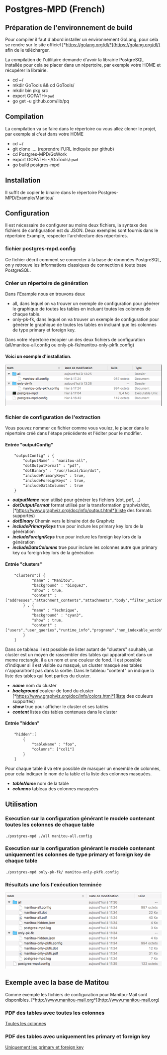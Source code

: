 # Postgres-MPD (French)

## Préparation de l'environnement de build

Pour compiler il faut d'abord installer un environnement GoLang, pour cela se rendre sur le site officiel [*https://golang.org/dl/*](https://golang.org/dl/) afin de le télécharger.

La compilation de l'utilitaire demande d'avoir la librairie PostgreSQL installée pour cela se placer dans un répertoire, par exemple votre HOME et récupérer la librairie.

   -   cd ~/
   -   mkdir GoTools && cd GoTools/
   -   mkdir bin pkg src
   -   export GOPATH=`pwd`
   -   go get -u github.com/lib/pq

## Compilation

La compilation va se faire dans le répertoire ou vous allez cloner le projet, par exemple si c'est dans votre HOME

   -   cd ~/
   -   git clone .... (reprendre l'URL indiquée par github)
   -   cd Postgres-MPD/GoWork
   -   export GOPATH=~/GoTools/:`pwd`
   -   go build postgres-mpd

## Installation

Il suffit de copier le binaire dans le répertoire Postgres-MPD/Example/Manitou/

## Configuration

Il est nécessaire de configurer au moins deux fichiers, la syntaxe des fichiers de configuration est du JSON. Deux exemples sont fournis dans le répertoire Example, respecter l'architecture des répertoires.

### fichier postgres-mpd.config

Ce fichier décrit comment se connecter à la base de donnnées PostgreSQL, on y retrouve les informations classiques de connection à toute base PostgreSQL.

### Créer un répertoire de génération

Dans l'Example nous en trouvons deux

   -   all, dans lequel on va trouver un exemple de configuration pour générer le graphique de toutes les tables en incluant toutes les colonnes de chaque table.
   -   only-pk-fk, dans lequel on va trouver un exemple de configuration pour générer le graphique de toutes les tables en incluant que les colonnes de type primary et foreign key.

Dans votre répertoire recopier un des deux fichiers de configuration (all/manitou-all.config ou only-pk-fk/manitou-only-pkfk.config)

#### Voici un exemple d'installation.

![Exemple d'installation](imgs/installation.png)

### fichier de configuration de l'extraction

Vous pouvez nommer ce fichier comme vous voulez, le placer dans le répertoire créé dans l'étape précédente et l'éditer pour le modifier.

#### Entrée "outputConfig"

```
	"outputConfig" : {
		"outputName" : "manitou-all",
		"dotOutputFormat" : "pdf",
		"dotBinary" : "/usr/local/bin/dot",
		"includePrimaryKeys" : true,
		"includeForeignKeys" : true,
		"includeDataColumns" : true
	}
```

   -   ***outputName*** nom utilisé pour générer les fichiers (dot, pdf, ...)
   -   ***dotOutputFormat*** format utilisé par la transformation graphviz/dot, [*https://www.graphviz.org/doc/info/output.html*](liste des formats supportés)
   -   ***dotBinary*** Chemin vers le binaire dot de Graphviz
   -   ***includePrimaryKeys*** true pour inclure les primary key lors de la génération
   -   ***includeForeignKeys*** true pour inclure les foreign key lors de la génération
   -   ***includeDataColumns*** true pour inclure les colonnes autre que primary key ou foreign key lors de la génération


#### Entrée "clusters"

```
	"clusters":[ {
			"name" : "Manitou",
			"background" : "bisque3",
			"show" : true,
			"content" : ["addresses","attachment_contents","attachments","body","filter_action","filter_expr","header","identities","import_mbox","inverted_word_index","mail","mail_addresses","mail_tags","mailing_data","mailing_definition","mailing_run","notes","raw_mail","tags","tags_words","words"]
		} , {
			"name" : "Technique",
			"background" : "cyan3",
			"show" : true,
			"content" : ["users","user_queries","runtime_info","programs","non_indexable_words","mime_types","mail_template","mail_status","jobs_queue","import_message","global_notepad","forward_addresses","filter_log","files","config"]
		} 
	]
```

Dans ce tableau il est possible de lister autant de "clusters" souhaité, un cluster est un moyen de rassembler des tables qui apparaitront dans un meme rectangle, il a un nom et une couleur de fond. Il est possible d'indiquer si il est visible ou masqué, un cluster masqué ses tables n'apparaitront pas dans la sortie. Dans le tableau "content" on indique la liste des tables qui font parties du cluster.

   -   ***name*** nom du cluster
   -   ***background*** couleur de fond du cluster [*https://www.graphviz.org/doc/info/colors.html*](liste des couleurs supportés)
   -   ***show*** true pour afficher le cluster et ses tables
   -   ***content*** listes des tables contenues dans le cluster

#### Entrée "hidden"

```
	"hidden":[
		{
			"tableName" : "foo",
			"columns": ["col1"]
		}
	]
```

Pour chaque table il va etre possible de masquer un ensemble de colonnes, pour cela indiquer le nom de la table et la liste des colonnes masquées.

   -   ***tableName*** nom de la table
   -   ***columns*** tableau des colonnes masquées

## Utilisation

### Execution sur la configuration générant le modele contenant toutes les colonnes de chaque table

`./postgres-mpd ./all manitou-all.config`

### Execution sur la configuration générant le modele contenant uniquement les colonnes de type primary et foreign key de chaque table

`./postgres-mpd only-pk-fk/ manitou-only-pkfk.config `

### Résultats une fois l'exécution terminée

![Exemple d'exécution](imgs/execution.png)

## Exemple avec la base de Matitou

Comme exemple les fichiers de configuration pour Manitou-Mail sont disponibles. [*http://www.manitou-mail.org*](http://www.manitou-mail.org)
### PDF des tables avec toutes les colonnes
[Toutes les colonnes](https://github.com/ptro46/Postgres-MPD/blob/master/Example/Manitou/all/manitou-all.pdf)
### PDF des tables avec uniquement les primary et foreign key
[Uniquement les primary et foreign key](Example/Manitou/only-pk-fk/manitou-only-pkfk.pdf)
